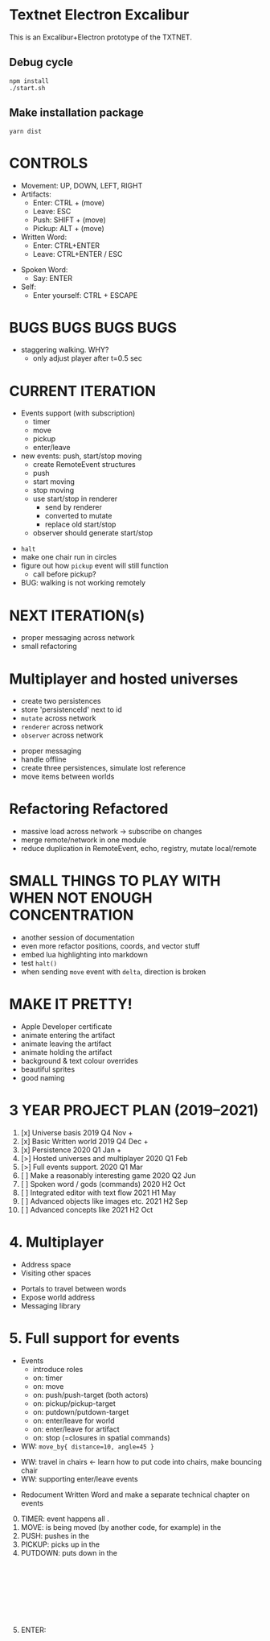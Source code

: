 # Textnet Electron Excalibur

This is an Excalibur+Electron prototype of the TXTNET.

## Debug cycle
    npm install
    ./start.sh

## Make installation package
    yarn dist

# CONTROLS
+ Movement: UP, DOWN, LEFT, RIGHT
+ Artifacts:
    + Enter:  CTRL  + (move)
    + Leave:  ESC 
    + Push:   SHIFT + (move)
    + Pickup: ALT   + (move)
+ Written Word:
    + Enter: CTRL+ENTER 
    + Leave: CTRL+ENTER / ESC
- Spoken Word:
    - Say: ENTER
- Self:
    - Enter yourself: CTRL + ESCAPE

# BUGS BUGS BUGS BUGS
+ staggering walking. WHY?
    + only adjust player after t=0.5 sec

# CURRENT ITERATION
+ Events support (with subscription)
    + timer
    + move
    + pickup
    + enter/leave
+ new events: push, start/stop moving
    + create RemoteEvent structures
    + push
    + start moving
    + stop moving
    + use start/stop in renderer
        + send by renderer
        + converted to mutate
        + replace old start/stop
    + observer should generate start/stop
- `halt`
- make one chair run in circles
- figure out how `pickup` event will still function
    - call before pickup?
- BUG: walking is not working remotely


# NEXT ITERATION(s)
- proper messaging across network
- small refactoring

# Multiplayer and hosted universes
+ create two persistences
+ store 'persistenceId' next to id
+ `mutate` across network
+ `renderer` across network
+ `observer` across network
- proper messaging
- handle offline
- create three persistences, simulate lost reference
- move items between worlds

# Refactoring Refactored
- massive load across network -> subscribe on changes
- merge remote/network in one module
- reduce duplication in RemoteEvent, echo, registry, mutate local/remote


# SMALL THINGS TO PLAY WITH WHEN NOT ENOUGH CONCENTRATION
- another session of documentation
- even more refactor positions, coords, and vector stuff
- embed lua highlighting into markdown
- test `halt()`
- when sending `move` event with `delta`, direction is broken

# MAKE IT PRETTY!
- Apple Developer certificate
- animate entering the artifact
- animate leaving the artifact
- animate holding the artifact
- background & text colour overrides
- beautiful sprites
- good naming



# 3 YEAR PROJECT PLAN (2019–2021)

1.  [x] Universe basis                       2019 Q4 Nov +
2.  [x] Basic Written world                  2019 Q4 Dec +
3.  [x] Persistence                          2020 Q1 Jan +
4.  [>] Hosted universes and multiplayer     2020 Q1 Feb
5.  [>] Full events support.                 2020 Q1 Mar
6.  [ ] Make a reasonably interesting game   2020 Q2 Jun
7.  [ ] Spoken word / gods (commands)        2020 H2 Oct
8.  [ ] Integrated editor with text flow     2021 H1 May
9.  [ ] Advanced objects like images etc.    2021 H2 Sep
10. [ ] Advanced concepts like <health>      2021 H2 Oct

# 4. Multiplayer

+ Address space
+ Visiting other spaces
- Portals to travel between words
- Expose world address
- Messaging library

# 5. Full support for events
- Events
    + introduce roles
    + on: timer
    + on: move 
    + on: push/push-target (both actors)
    + on: pickup/pickup-target
    + on: putdown/putdown-target
    + on: enter/leave for world
    + on: enter/leave for artifact
    - on: stop (=closures in spatial commands)
- WW: `move_by{ distance=10, angle=45 }`
+ WW: travel in chairs <- learn how to put code into chairs, make bouncing chair
+ WW: supporting enter/leave events
- Redocument Written Word and make a separate technical chapter on events  

0. TIMER:   event happens all <objects>.
1. MOVE:    <object> is being moved (by another code, for example) in the <world>
2. PUSH:    <subject> pushes <object> in the <world>
3. PICKUP:  <subject> picks <object> up in the <world>
4. PUTDOWN: <subject> puts <object> down in the <world>
5. ENTER:   <object> is being entered into the <world> (e.g. by player or by another code)
6. LEAVE:   <object> is removed from the <world>

Which events happen when?
Events only happen if an observer is nearby.
Observer acts as <object>, <subject> or <world>
We have to supply `role` with each event.
Then here are options:
    
    on{ event="push", handler=custom_push } -- default role is <object> always
    on{ event="push", role="object", handler=custom_push }
    function custom_push(artifact, role, direction)
        -- body
    end


# DOCUMENTATION HOW TO ADD EVENTS
- create RemoteEvent structures
- create `mutate` entry point
- implement `local` mutations
- implement `remote` proxies
- add to `registry`
- add to `echo`
- extend `supportedEvents` in Written Word


----
* https://www.npmjs.com/package/bitboot